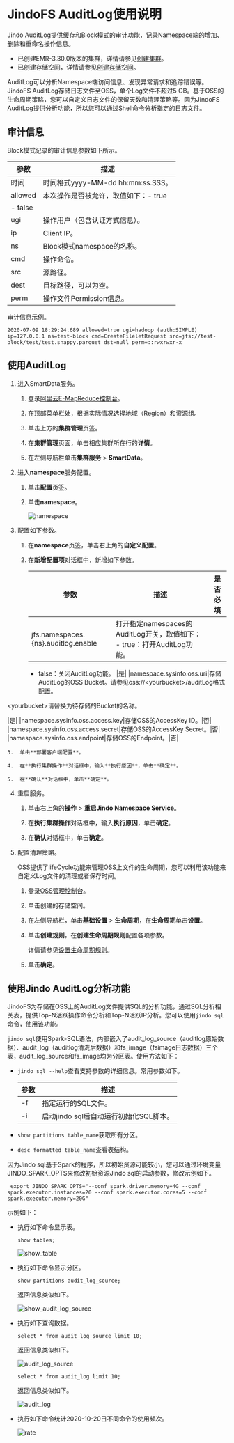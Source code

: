 # JindoFS AuditLog使用说明

Jindo AuditLog提供缓存和Block模式的审计功能，记录Namespace端的增加、删除和重命名操作信息。

-   已创建EMR-3.30.0版本的集群，详情请参见[创建集群](/cn.zh-CN/集群管理/集群配置/创建集群.md)。
-   已创建存储空间，详情请参见[创建存储空间](/cn.zh-CN/快速入门/创建存储空间.md)。

AuditLog可以分析Namespace端访问信息、发现异常请求和追踪错误等。JindoFS AuditLog存储日志文件至OSS，单个Log文件不超过5 GB。基于OSS的生命周期策略，您可以自定义日志文件的保留天数和清理策略等。因为JindoFS AuditLog提供分析功能，所以您可以通过Shell命令分析指定的日志文件。

## 审计信息

Block模式记录的审计信息参数如下所示。

|参数|描述|
|--|--|
|时间|时间格式yyyy-MM-dd hh:mm:ss.SSS。|
|allowed|本次操作是否被允许，取值如下：-   true
-   false |
|ugi|操作用户（包含认证方式信息）。|
|ip|Client IP。|
|ns|Block模式namespace的名称。|
|cmd|操作命令。|
|src|源路径。|
|dest|目标路径，可以为空。|
|perm|操作文件Permission信息。|

审计信息示例。

```
2020-07-09 18:29:24.689 allowed=true ugi=hadoop (auth:SIMPLE) ip=127.0.0.1 ns=test-block cmd=CreateFileletRequest src=jfs://test-block/test/test.snappy.parquet dst=null perm=::rwxrwxr-x
```

## 使用AuditLog

1.  进入SmartData服务。

    1.  登录[阿里云E-MapReduce控制台](https://emr.console.aliyun.com/)。

    2.  在顶部菜单栏处，根据实际情况选择地域（Region）和资源组。

    3.  单击上方的**集群管理**页签。

    4.  在**集群管理**页面，单击相应集群所在行的**详情**。

    5.  在左侧导航栏单击**集群服务** \> **SmartData**。

2.  进入**namespace**服务配置。

    1.  单击**配置**页签。

    2.  单击**namespace**。

        ![namespace](https://static-aliyun-doc.oss-accelerate.aliyuncs.com/assets/img/zh-CN/0357459951/p161094.png)

3.  配置如下参数。

    1.  在**namespace**页签，单击右上角的**自定义配置**。

    2.  在**新增配置项**对话框中，新增如下参数。

        |参数|描述|是否必填|
        |--|--|----|
        |jfs.namespaces.\{ns\}.auditlog.enable|打开指定namespaces的AuditLog开关，取值如下：        -   true：打开AuditLog功能。
        -   false：关闭AuditLog功能。
|是|
        |namespace.sysinfo.oss.uri|存储AuditLog的OSS Bucket。请参见oss://<yourbucket\>/auditLog格式配置。

<yourbucket\>请替换为待存储的Bucket的名称。

|是|
        |namespace.sysinfo.oss.access.key|存储OSS的AccessKey ID。|否|
        |namespace.sysinfo.oss.access.secret|存储OSS的AccessKey Secret。|否|
        |namespace.sysinfo.oss.endpoint|存储OSS的Endpoint。|否|

    3.  单击**部署客户端配置**。

    4.  在**执行集群操作**对话框中，输入**执行原因**，单击**确定**。

    5.  在**确认**对话框中，单击**确定**。

4.  重启服务。

    1.  单击右上角的**操作** \> **重启Jindo Namespace Service**。

    2.  在**执行集群操作**对话框中，输入**执行原因**，单击**确定**。

    3.  在**确认**对话框中，单击**确定**。

5.  配置清理策略。

    OSS提供了lifeCycle功能来管理OSS上文件的生命周期，您可以利用该功能来自定义Log文件的清理或者保存时间。

    1.  登录[OSS管理控制台](https://oss.console.aliyun.com/)。

    2.  单击创建的存储空间。

    3.  在左侧导航栏，单击**基础设置** \> **生命周期**，在**生命周期**单击**设置**。

    4.  单击**创建规则**，在**创建生命周期规则**配置各项参数。

        详情请参见[设置生命周期规则](/cn.zh-CN/控制台用户指南/存储空间管理/基础设置/设置生命周期规则.md)。

    5.  单击**确定**。


## 使用Jindo AuditLog分析功能

JindoFS为存储在OSS上的AuditLog文件提供SQL的分析功能，通过SQL分析相关表，提供Top-N活跃操作命令分析和Top-N活跃IP分析。您可以使用`jindo sql`命令，使用该功能。

`jindo sql`使用Spark-SQL语法，内部嵌入了audit\_log\_source（auditlog原始数据）、audit\_log（auditlog清洗后数据）和fs\_image（fsimage日志数据）三个表，audit\_log\_source和fs\_image均为分区表。使用方法如下：

-   `jindo sql --help`查看支持参数的详细信息。常用参数如下。

    |参数|描述|
    |--|--|
    |-f|指定运行的SQL文件。|
    |-i|启动jindo sql后自动运行初始化SQL脚本。|

-   `show partitions table_name`获取所有分区。
-   `desc formatted table_name`查看表结构。

因为Jindo sql基于Spark的程序，所以初始资源可能较小，您可以通过环境变量JINDO\_SPARK\_OPTS来修改初始资源Jindo sql的启动参数，修改示例如下。

```
 export JINDO_SPARK_OPTS="--conf spark.driver.memory=4G --conf spark.executor.instances=20 --conf spark.executor.cores=5 --conf spark.executor.memory=20G"
```

示例如下：

-   执行如下命令显示表。

    ```
    show tables;
    ```

    ![show_table](https://static-aliyun-doc.oss-accelerate.aliyuncs.com/assets/img/zh-CN/9992073061/p175763.png)

-   执行如下命令显示分区。

    ```
    show partitions audit_log_source;
    ```

    返回信息类似如下。

    ![show_audit_log_source](https://static-aliyun-doc.oss-accelerate.aliyuncs.com/assets/img/zh-CN/9992073061/p175770.png)

-   执行如下查询数据。

    ```
    select * from audit_log_source limit 10;
    ```

    返回信息类似如下。

    ![audit_log_source](https://static-aliyun-doc.oss-accelerate.aliyuncs.com/assets/img/zh-CN/9992073061/p175767.png)

    ```
    select * from audit_log limit 10;
    ```

    返回信息类似如下。

    ![audit_log](https://static-aliyun-doc.oss-accelerate.aliyuncs.com/assets/img/zh-CN/9992073061/p175788.png)

-   执行如下命令统计2020-10-20日不同命令的使用频次。

    ![rate](https://static-aliyun-doc.oss-accelerate.aliyuncs.com/assets/img/zh-CN/9992073061/p175791.png)


